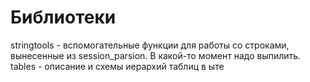 # Библиотеки

stringtools - вспомогательные функции для работы со строками, вынесенные из session\_parsion. В какой-то момент надо выпилить.
tables - описание и схемы иерархий таблиц в ыте
